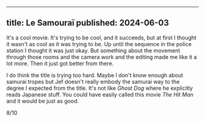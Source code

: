 ----
title: Le Samouraï
published: 2024-06-03
----

It's a cool movie. It's trying to be cool, and it succeeds, but at first I thought it wasn't as cool as it was trying to be. Up until the sequence in the police station I thought it was just okay. But something about the movement through those rooms and the camera work and the editing made me like it a lot more. Then it just got better from there.

I do think the title is trying too hard. Maybe I don't know enough about samurai tropes but Jef doesn't really embody the samurai way to the degree I expected from the title. It's not like _Ghost Dog_ where he explicitly reads Japanese stuff. You could have easily called this movie _The Hit Man_ and it would be just as good.

8/10
